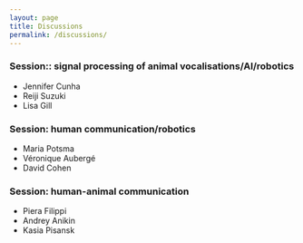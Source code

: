 ```yaml
---
layout: page
title: Discussions
permalink: /discussions/
---
```



### Session:: signal processing of animal vocalisations/AI/robotics
-	Jennifer Cunha 
-	Reiji Suzuki 
-	Lisa Gill


### Session: human communication/robotics
-	Maria Potsma 
-	Véronique Aubergé 
- David Cohen

###  Session: human-animal communication
-	Piera Filippi 
-	Andrey Anikin 
- Kasia Pisansk
